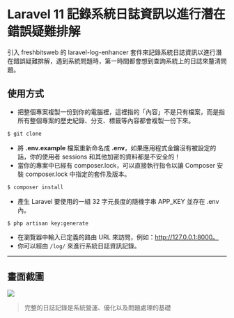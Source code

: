 # Laravel 11 記錄系統日誌資訊以進行潛在錯誤疑難排解

引入 freshbitsweb 的 laravel-log-enhancer 套件來記錄系統日誌資訊以進行潛在錯誤疑難排解，遇到系統問題時，第一時間都會想到查詢系統上的日誌來釐清問題。

## 使用方式
- 把整個專案複製一份到你的電腦裡，這裡指的「內容」不是只有檔案，而是指所有整個專案的歷史紀錄、分支、標籤等內容都會複製一份下來。
```sh
$ git clone
```
- 將 __.env.example__ 檔案重新命名成 __.env__，如果應用程式金鑰沒有被設定的話，你的使用者 sessions 和其他加密的資料都是不安全的！
- 當你的專案中已經有 composer.lock，可以直接執行指令以讓 Composer 安裝 composer.lock 中指定的套件及版本。
```sh
$ composer install
```
- 產生 Laravel 要使用的一組 32 字元長度的隨機字串 APP_KEY 並存在 .env 內。
```sh
$ php artisan key:generate
```
- 在瀏覽器中輸入已定義的路由 URL 來訪問，例如：http://127.0.0.1:8000。
- 你可以經由 `/log/` 來進行系統日誌資訊記錄。

----

## 畫面截圖
![](https://i.imgur.com/paP8j5U.png)
> 完整的日誌記錄是系統營運、優化以及問題處理的基礎
